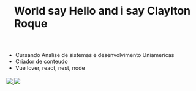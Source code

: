 <h1 style="padding:20px;">World say Hello and i say Claylton Roque</h1>
<div style="width:100%;height:4px;color:#f6f8fa;"></div>

<ul>
  <li>Cursando Analise de sistemas e desenvolvimento Uniamericas</li>
  <li>Criador de conteudo</li>
  <li>Vue lover, react, nest, node</li>
</ul>

<div style="width:100%;height:4px;color:#f6f8fa;"></div>

<a href="https://www.linkedin.com/in/claylton-roque/" alt="Linkdin" target="_blank">
 <img src="https://img.shields.io/badge/LinkedIn-0077B5?style=for-the-badge&logo=linkedin&logoColor=white"
</a>
<a href="https://www.youtube.com/@ClayltonRoque" alt="Youtube" target="_blank">
 <img src="https://img.shields.io/badge/YouTube-red?style=for-the-badge&logo=youtube&logoColor=white"
</a>



